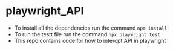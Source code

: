 # playwright_API

- To install all the dependencies run the command `npm install`
- To run the testt file run the command `npx playwright test`
- This repo contains code for how to intercpt API in playwright
